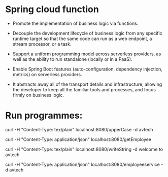 # Spring cloud function

- Promote the implementation of business logic via functions.

- Decouple the development lifecycle of business logic from any specific runtime target so that the same code can run as a web endpoint, a stream processor, or a task.

- Support a uniform programming model across serverless providers, as well as the ability to run standalone (locally or in a PaaS).

- Enable Spring Boot features (auto-configuration, dependency injection, metrics) on serverless providers.

- It abstracts away all of the transport details and infrastructure, allowing the developer to keep all the familiar tools and processes, and focus firmly on business logic.


# Run programmes:

curl -H "Content-Type: tex/plain" localhost:8080/upperCase -d avtech

curl -H "Content-Type: application/json" localhost:8080/getEmployee

curl -H "Content-Type: tex/plain" localhost:8080/writeString -d welcome to avtech

curl -H "Content-Type: application/json" localhost:8080/employeeservice -d avtech


